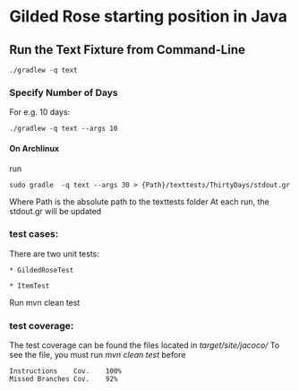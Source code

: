 # Gilded Rose starting position in Java

## Run the Text Fixture from Command-Line

```
./gradlew -q text
```

### Specify Number of Days

For e.g. 10 days:

```
./gradlew -q text --args 10
```

#### On Archlinux

run

    sudo gradle  -q text --args 30 > {Path}/texttests/ThirtyDays/stdout.gr

Where Path is the absolute path to the texttests folder
At each run, the stdout.gr will be updated

### test cases:

There are two unit tests:

    * GildedRoseTest

    * ItemTest

Run
    mvn clean test

### test coverage:

The test coverage can be found the files located in *target/site/jacoco/*
To see the file, you must run *mvn clean test* before

    Instructions	Cov.	100%
    Missed Branches	Cov.	92%
